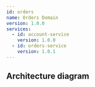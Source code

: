 ```yaml
---
id: orders
name: Orders Domain
version: 1.0.0
services:
  - id: account-service
    version: 1.0.0
  - id: orders-service
    version: 1.0.1
---
```

## Architecture diagram
<NodeGraph />
